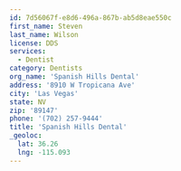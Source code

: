 ```yaml
---
id: 7d56067f-e8d6-496a-867b-ab5d8eae550c
first_name: Steven
last_name: Wilson
license: DDS
services:
  - Dentist
category: Dentists
org_name: 'Spanish Hills Dental'
address: '8910 W Tropicana Ave'
city: 'Las Vegas'
state: NV
zip: '89147'
phone: '(702) 257-9444'
title: 'Spanish Hills Dental'
_geoloc:
  lat: 36.26
  lng: -115.093
---
```

